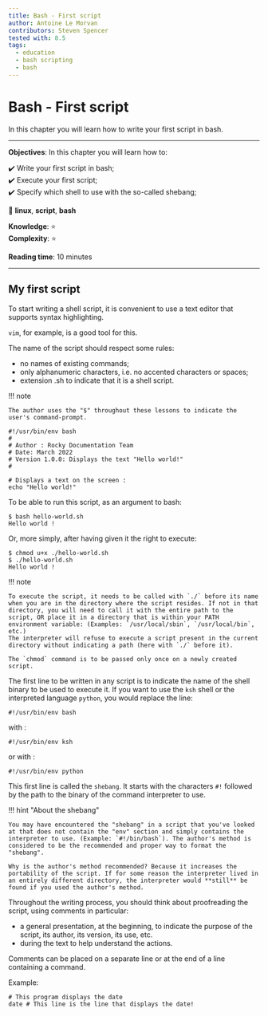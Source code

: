```yaml
---
title: Bash - First script
author: Antoine Le Morvan
contributors: Steven Spencer
tested with: 8.5
tags:
  - education
  - bash scripting
  - bash
---
```


# Bash - First script

In this chapter you will learn how to write your first script in bash.

****

**Objectives**: In this chapter you will learn how to:

:heavy_check_mark: Write your first script in bash;  
:heavy_check_mark: Execute your first script;  
:heavy_check_mark: Specify which shell to use with the so-called shebang;  

:checkered_flag: **linux**, **script**, **bash**

**Knowledge**: :star:     
**Complexity**: :star:

**Reading time**: 10 minutes

****

## My first script

To start writing a shell script, it is convenient to use a text editor that supports syntax highlighting.

`vim`, for example, is a good tool for this.

The name of the script should respect some rules:

* no names of existing commands;
* only alphanumeric characters, i.e. no accented characters or spaces;
* extension .sh to indicate that it is a shell script.

!!! note

    The author uses the "$" throughout these lessons to indicate the user's command-prompt.

```
#!/usr/bin/env bash
#
# Author : Rocky Documentation Team
# Date: March 2022
# Version 1.0.0: Displays the text "Hello world!"
#

# Displays a text on the screen :
echo "Hello world!"
```

To be able to run this script, as an argument to bash:

```
$ bash hello-world.sh
Hello world !
```

Or, more simply, after having given it the right to execute:

```
$ chmod u+x ./hello-world.sh
$ ./hello-world.sh
Hello world !
```

!!! note

    To execute the script, it needs to be called with `./` before its name when you are in the directory where the script resides. If not in that directory, you will need to call it with the entire path to the script, OR place it in a directory that is within your PATH environment variable: (Examples: `/usr/local/sbin`, `/usr/local/bin`, etc.)
    The interpreter will refuse to execute a script present in the current directory without indicating a path (here with `./` before it).

    The `chmod` command is to be passed only once on a newly created script.

The first line to be written in any script is to indicate the name of the shell binary to be used to execute it.
If you want to use the `ksh` shell or the interpreted language `python`, you would replace the line:

```
#!/usr/bin/env bash
```

with :

```
#!/usr/bin/env ksh
```

or with :

```
#!/usr/bin/env python
```

This first line is called the `shebang`.
It starts with the characters `#!` followed by the path to the binary of the command interpreter to use.

!!! hint "About the shebang"

    You may have encountered the "shebang" in a script that you've looked at that does not contain the "env" section and simply contains the interpreter to use. (Example: `#!/bin/bash`). The author's method is considered to be the recommended and proper way to format the "shebang".

    Why is the author's method recommended? Because it increases the portability of the script. If for some reason the interpreter lived in an entirely different directory, the interpreter would **still** be found if you used the author's method.

Throughout the writing process, you should think about proofreading the script, using comments in particular:

* a general presentation, at the beginning, to indicate the purpose of the script, its author, its version, its use, etc.
* during the text to help understand the actions.

Comments can be placed on a separate line or at the end of a line containing a command.

Example:

```
# This program displays the date
date # This line is the line that displays the date!
```
